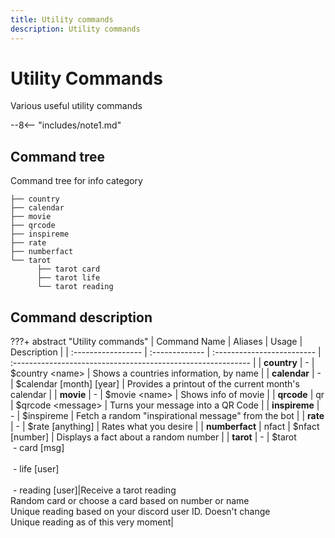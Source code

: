 ```yaml
---
title: Utility commands
description: Utility commands
---
```


# Utility Commands
Various useful utility commands

--8<-- "includes/note1.md"

## Command tree
Command tree for info category

```
├── country
├── calendar
├── movie
├── qrcode
├── inspireme
├── rate
├── numberfact
└── tarot
      ├── tarot card
      ├── tarot life
      └── tarot reading
```

## Command description

???+ abstract "Utility commands"
    | Command Name       | Aliases        | Usage                      | Description                                                  |
    | :----------------- | :------------- | :------------------------- | :----------------------------------------------------------- |
    | **country**        | -              | $country <name\>           | Shows a countries information, by name                       |
    | **calendar**       | -              | $calendar [month] [year]   | Provides a printout of the current month's calendar          |
    | **movie**          | -              | $movie <name\>             | Shows info of movie                                          |
    | **qrcode**         | qr             | $qrcode <message\>         | Turns your message into a QR Code                            |
    | **inspireme**      | -              | $inspireme                 | Fetch a random "inspirational message" from the bot          |
    | **rate**           | -              | $rate [anything]           | Rates what you desire                                        |
    | **numberfact**     | nfact          | $nfact [number]            | Displays a fact about a random number                        |
    |  **tarot**         |  -             | $tarot<br />&nbsp;- card [msg]<br /><br />&nbsp;- life [user]<br /><br />&nbsp;- reading [user]|Receive a tarot reading<br />Random card or choose a card based on number or name<br />Unique reading based on your discord user ID. Doesn't change<br />Unique reading as of this very moment|
